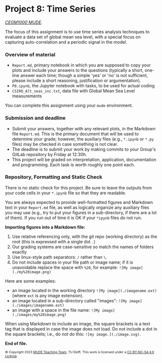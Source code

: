 # Project 8: Time Series

*[CEGM1000 MUDE](http://mude.citg.tudelft.nl/).*

The focus of this assignment is to use time series analysis techniques to evaluate a data set of global mean sea level, with a special focus on capturing auto-correlation and a periodic signal in the model.

### Overview of material

- `Report.md`, primary notebook in which you are supposed to copy your plots and include your answers to the questions (typically a short, one-line answer each time; though a simple 'yes' or 'no' is not sufficient, please include a short reasoning, justification or argumentation).
- `P8.ipynb`, the Jupyter notebook with tasks, to be used for actual coding
- `CSIRO_Alt_seas_inc.txt`, data file with Global Mean Sea Level measurements

You can complete this assignment using your `mude` environment.

### Submission and deadline

- Submit your answers, together with any relevant plots, in the Markdown file `Report.md`. This is the primary document that will be used to determine your grade; however, the auxiliary files (e.g., `*.ipynb` or `*.py` files) may be checked in case something is not clear.
- The deadline is to submit your work by making commits to your Group's GitLab repository by Friday at 12:30h.
- This project will be graded on interpretation, application, documentation and programming. Each task is worth roughly one point each.

### Repository, Formatting and Static Check

There is no static check for this project. Be sure to leave the outputs from your code cells in your `*.ipynb` file so that they are readable.

You are always expected to provide well-formatted figures and Markdown text in your `Report.md` file, as well as logically organize any auxiliary files you may use (e.g., try to put your figures in a sub-directory, if there are a lot of them). If you run out of time it is OK if your `*ipynb` files do not run.

**Importing figures into a Markdown file:**
1. Use relative referencing only, with the git repo (working directory) as the root (this is expressed with a single dot `.`)
2. Our grading systems are case-sensitive so match the names of folders exactly
3. Use linux-style path separators: `/` rather than `\`.
4. Do not include spaces in your file path or image name; if it is unavoidable replace the space with `%20`, for example: `![My image](./my%20image.png)`

Here are some examples:
- an image located in the working directory `![My image](./imagename.ext)` (where `ext` is any image extension).
- an image located in a sub-directory called "images": `![My image](./images/imagename.ext)`
- an image with a space in the file name: `![My image](./images/my%20image.png)`

When using Markdown to include an image, the square brackets is a text tag that is displayed in case the image does not load. Do not include a dot in the square brackets; i.e., do _not_ do this: `![my image.](./image.svg)`.

**End of file.**

<span style="font-size: 75%">
&copy; Copyright 2023 <a rel="MUDE Team" href="https://studiegids.tudelft.nl/a101_displayCourse.do?course_id=65595">MUDE Teaching Team</a>, TU Delft. This work is licensed under a <a rel="license" href="http://creativecommons.org/licenses/by-nc-sa/4.0/">CC BY-NC-SA 4.0 License</a>.
